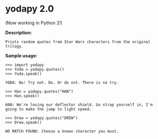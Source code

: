 yodapy 2.0
======
(Now working in Python 2!)

**Description:**

    Prints random quotes from Star Wars characters from the original trilogy.



**Sample usage:**

    >>> import yodapy
    >>> Yoda = yodapy.quotes()
    >>> Yoda.speak()
    
    YODA: No! Try not. Do. Or do not. There is no try.
    
    >>> Han = yodapy.quotes("HAN")
    >>> Han.speak()
    
    HAN: We're losing our deflector shield. Go strap yourself in, I'm
    going to make the jump to light speed.
    
    >>> Drew = yodapy.quotes("DREW")
    >>> Drew.speak()
    
    NO MATCH FOUND: Choose a known character you must.
